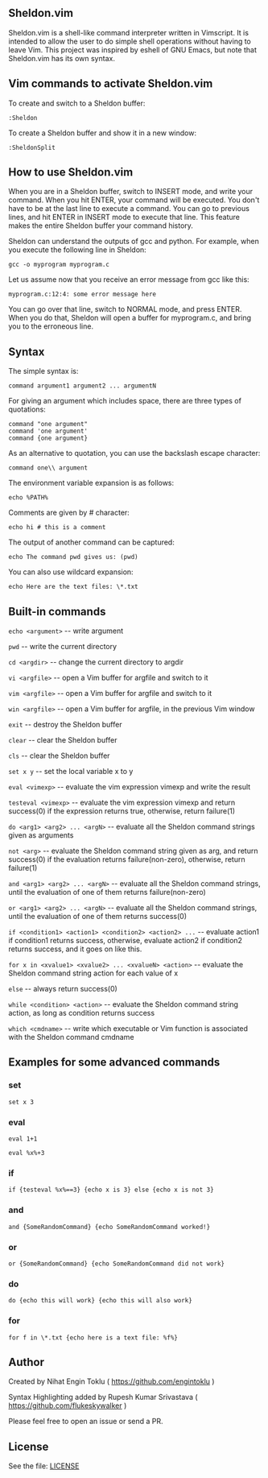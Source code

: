 ## Sheldon.vim

Sheldon.vim is a shell-like command interpreter written in Vimscript.
It is intended to allow the user to do simple shell operations without having to leave Vim.
This project was inspired by eshell of GNU Emacs, but note that Sheldon.vim has its own syntax.

## Vim commands to activate Sheldon.vim

To create and switch to a Sheldon buffer:

    :Sheldon

To create a Sheldon buffer and show it in a new window:

    :SheldonSplit

## How to use Sheldon.vim
When you are in a Sheldon buffer, switch to INSERT mode, and write your command.
When you hit ENTER, your command will be executed.
You don't have to be at the last line to execute a command.
You can go to previous lines, and hit ENTER in INSERT mode to execute that line.
This feature makes the entire Sheldon buffer your command history.

Sheldon can understand the outputs of gcc and python.
For example, when you execute the following line in Sheldon:

    gcc -o myprogram myprogram.c

Let us assume now that you receive an error message from gcc like this:

    myprogram.c:12:4: some error message here

You can go over that line, switch to NORMAL mode, and press ENTER.
When you do that, Sheldon will open a buffer for myprogram.c, and bring you to the erroneous line.

## Syntax

The simple syntax is:

    command argument1 argument2 ... argumentN

For giving an argument which includes space, there are three types of quotations:

    command "one argument"
    command 'one argument'
    command {one argument}

As an alternative to quotation, you can use the backslash escape character:

    command one\\ argument

The environment variable expansion is as follows:

    echo %PATH%

Comments are given by # character:

    echo hi # this is a comment

The output of another command can be captured:

    echo The command pwd gives us: (pwd)

You can also use wildcard expansion:

    echo Here are the text files: \*.txt

## Built-in commands

`echo <argument>` -- write argument

`pwd` -- write the current directory

`cd <argdir>` -- change the current directory to argdir

`vi <argfile>` -- open a Vim buffer for argfile and switch to it

`vim <argfile>` -- open a Vim buffer for argfile and switch to it

`win <argfile>` -- open a Vim buffer for argfile, in the previous Vim window

`exit` -- destroy the Sheldon buffer

`clear` -- clear the Sheldon buffer

`cls` -- clear the Sheldon buffer

`set x y` -- set the local variable x to y

`eval <vimexp>` -- evaluate the vim expression vimexp and write the result

`testeval <vimexp>` -- evaluate the vim expression vimexp and return success(0) if the expression returns true, otherwise, return failure(1)

`do <arg1> <arg2> ... <argN>` -- evaluate all the Sheldon command strings given as arguments

`not <arg>` -- evaluate the Sheldon command string given as arg, and return success(0) if the evaluation returns failure(non-zero), otherwise, return failure(1)

`and <arg1> <arg2> ... <argN>` -- evaluate all the Sheldon command strings, until the evaluation of one of them returns failure(non-zero)

`or <arg1> <arg2> ... <argN>` -- evaluate all the Sheldon command strings, until the evaluation of one of them returns success(0)

`if <condition1> <action1> <condition2> <action2> ...` -- evaluate action1 if condition1 returns success, otherwise, evaluate action2 if condition2 returns success, and it goes on like this.

`for x in <xvalue1> <xvalue2> ... <xvalueN> <action>` -- evaluate the Sheldon command string action for each value of x

`else` -- always return success(0)

`while <condition> <action>` -- evaluate the Sheldon command string action, as long as condition returns success

`which <cmdname>` -- write which executable or Vim function is associated with the Sheldon command cmdname

## Examples for some advanced commands

### set

    set x 3

### eval

    eval 1+1

    eval %x%+3

### if

    if {testeval %x%==3} {echo x is 3} else {echo x is not 3}

### and

    and {SomeRandomCommand} {echo SomeRandomCommand worked!}

### or

    or {SomeRandomCommand} {echo SomeRandomCommand did not work}

### do

    do {echo this will work} {echo this will also work}

### for

    for f in \*.txt {echo here is a text file: %f%}

## Author
Created by Nihat Engin Toklu ( https://github.com/engintoklu )

Syntax Highlighting added by Rupesh Kumar Srivastava ( https://github.com/flukeskywalker )

Please feel free to open an issue or send a PR.

## License
See the file: 
[LICENSE](https://github.com/engintoklu/sheldon.vim/blob/master/LICENSE)

